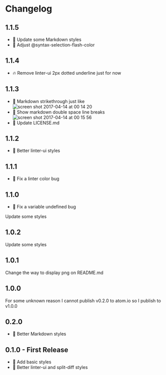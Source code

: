 # Changelog

## 1.1.5

* :lipstick: Update some Markdown styles
* :lipstick: Adjust @syntax-selection-flash-color

## 1.1.4

* :fire: Remove linter-ui 2px dotted underline just for now

## 1.1.3

* :lipstick: Markdown strikethrough just like ![screen shot 2017-04-14 at 00 14 20](https://cloud.githubusercontent.com/assets/20783502/25013737/625f11e0-20a7-11e7-8915-9ba3208f90d5.png)
* :lipstick: Show markdown double space line breaks  ![screen shot 2017-04-14 at 00 15 56](https://cloud.githubusercontent.com/assets/20783502/25013801/941e2afe-20a7-11e7-91c4-c50aaf87477d.png)
* :page_facing_up: Update LICENSE.md

## 1.1.2

* :lipstick: Better linter-ui styles

## 1.1.1

* :bug: Fix a linter color bug

## 1.1.0

* :bug: Fix a variable undefined bug

Update some styles

## 1.0.2

Update some styles

## 1.0.1

Change the way to display png on README.md

## 1.0.0

For some unknown reason I cannot publish v0.2.0 to atom.io so I publish to v1.0.0

## 0.2.0

* :lipstick: Better Markdown styles

## 0.1.0 - First Release

* :lipstick: Add basic styles
* :lipstick: Better linter-ui and split-diff styles
